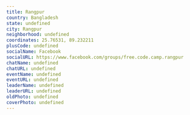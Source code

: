 ```yaml
---
title: Rangpur
country: Bangladesh
state: undefined
city: Rangpur
neighborhood: undefined
coordinates: 25.76531, 89.232211
plusCode: undefined
socialName: Facebook
socialURL: https://www.facebook.com/groups/free.code.camp.rangpur
chatName: undefined
chatURL: undefined
eventName: undefined
eventURL: undefined
leaderName: undefined
leaderURL: undefined
oldPhoto: undefined
coverPhoto: undefined
---
```

